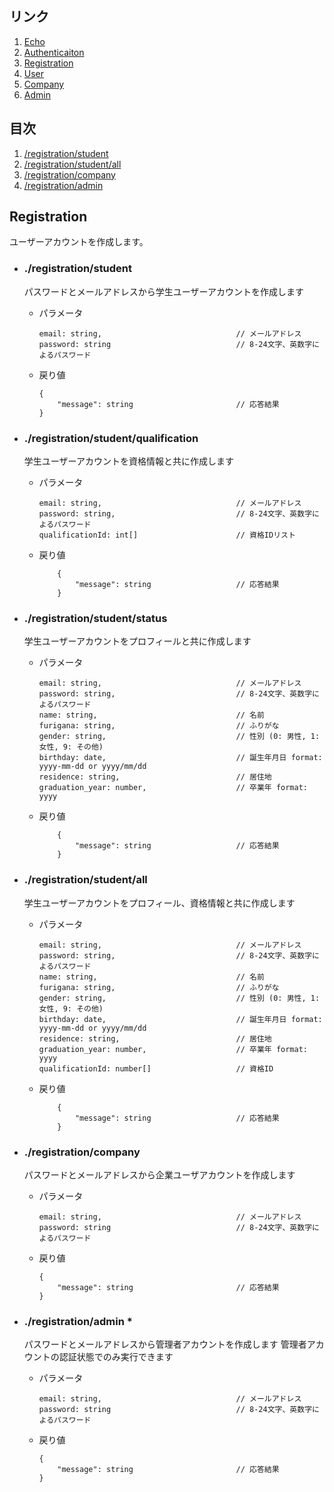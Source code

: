 ## リンク
1. [Echo](echo.md)
1. [Authenticaiton](authenticaiton.md)
1. [Registration](registration.md)
1. [User](user.md)
1. [Company](company.md)
1. [Admin](admin.md)

## 目次
1. [/registration/student](#registrationstudent)
1. [/registration/student/all](#registrationstudentall)
1. [/registration/company](#registrationcompany)
1. [/registration/admin](#registrationadmin-)

## Registration
ユーザーアカウントを作成します。
- ### ./registration/student  
    パスワードとメールアドレスから学生ユーザーアカウントを作成します
    - パラメータ  
        ```
        email: string,                              // メールアドレス  
        password: string                            // 8-24文字、英数字によるパスワード
        ```
    - 戻り値  
        ```
        {
            "message": string                       // 応答結果
        }
        ```

- ### ./registration/student/qualification
    学生ユーザーアカウントを資格情報と共に作成します
    - パラメータ
        ```
        email: string,                              // メールアドレス  
        password: string,                           // 8-24文字、英数字によるパスワード
        qualificationId: int[]                      // 資格IDリスト
        ```
    - 戻り値
        ```
            {
                "message": string                   // 応答結果
            }
        ```

- ### ./registration/student/status  
    学生ユーザーアカウントをプロフィールと共に作成します
    - パラメータ
        ```
        email: string,                              // メールアドレス  
        password: string,                           // 8-24文字、英数字によるパスワード
        name: string,                               // 名前
        furigana: string,                           // ふりがな
        gender: string,                             // 性別 (0: 男性, 1: 女性, 9: その他)
        birthday: date,                             // 誕生年月日 format: yyyy-mm-dd or yyyy/mm/dd
        residence: string,                          // 居住地
        graduation_year: number,                    // 卒業年 format: yyyy
        ```
    - 戻り値
        ```
            {
                "message": string                   // 応答結果
            }
        ```

- ### ./registration/student/all  
    学生ユーザーアカウントをプロフィール、資格情報と共に作成します
    - パラメータ
        ```
        email: string,                              // メールアドレス  
        password: string,                           // 8-24文字、英数字によるパスワード
        name: string,                               // 名前
        furigana: string,                           // ふりがな
        gender: string,                             // 性別 (0: 男性, 1: 女性, 9: その他)
        birthday: date,                             // 誕生年月日 format: yyyy-mm-dd or yyyy/mm/dd
        residence: string,                          // 居住地
        graduation_year: number,                    // 卒業年 format: yyyy
        qualificationId: number[]                   // 資格ID
        ```
    - 戻り値
        ```
            {
                "message": string                   // 応答結果
            }
        ```

- ### ./registration/company  
    パスワードとメールアドレスから企業ユーザアカウントを作成します
    - パラメータ  
        ```
        email: string,                              // メールアドレス  
        password: string                            // 8-24文字、英数字によるパスワード
        ```
    - 戻り値  
        ```
        {
            "message": string                       // 応答結果
        }
        ```

- ### ./registration/admin *  
    パスワードとメールアドレスから管理者アカウントを作成します
    管理者アカウントの認証状態でのみ実行できます
    - パラメータ  
        ```
        email: string,                              // メールアドレス  
        password: string                            // 8-24文字、英数字によるパスワード
        ```
    - 戻り値  
        ```
        {
            "message": string                       // 応答結果
        }
        ```